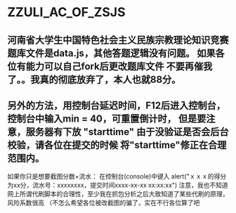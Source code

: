 # ZZULI_AC_OF_ZSJS
河南省大学生中国特色社会主义民族宗教理论知识竞赛
题库文件是data.js，其他答题逻辑没有问题。
如果各位有能力可以自己fork后更改题库文件
不要再催我了。。我真的彻底放弃了，本人也就88分。
---
另外的方法，用控制台延迟时间，F12后进入控制台，控制台中输入min = 40，可重置倒计时，
但是要注意，服务器有下放 "starttime" 由于没验证是否会后台校验，请各位在提交的时候
将"starttime"修正在合理范围内。
---
如果你只是想要截图分数+流水：
在控制台(console)中键入 alert("ｘｘｘ的得分为xx分，流水号：xxxxxxxx，提交时间xxxx-xx-xx xx:xx:xx")
注意，我也不知道网上所谓代刷脚本的合理性，至少我在抓包分析之后大致知道了某些代刷的原理，风险系数很高
（不怎么希望各位被改截图的骗了，实在不行各位算了吧
